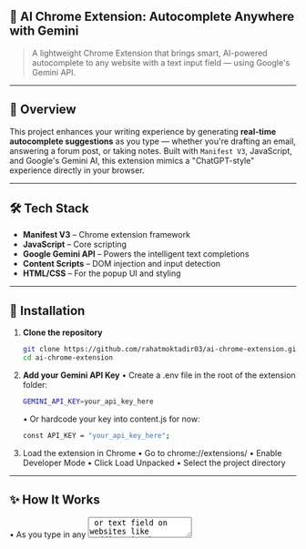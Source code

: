 ## 🔮 AI Chrome Extension: Autocomplete Anywhere with Gemini

> A lightweight Chrome Extension that brings smart, AI-powered autocomplete to any website with a text input field — using Google's Gemini API.

---

## 📌 Overview

This project enhances your writing experience by generating **real-time autocomplete suggestions** as you type — whether you're drafting an email, answering a forum post, or taking notes. Built with `Manifest V3`, JavaScript, and Google's Gemini AI, this extension mimics a "ChatGPT-style" experience directly in your browser.

---

## 🛠️ Tech Stack

- **Manifest V3** – Chrome extension framework
- **JavaScript** – Core scripting
- **Google Gemini API** – Powers the intelligent text completions
- **Content Scripts** – DOM injection and input detection
- **HTML/CSS** – For the popup UI and styling

---

## 🚀 Installation

1. **Clone the repository**
   ```bash
   git clone https://github.com/rahatmoktadir03/ai-chrome-extension.git
   cd ai-chrome-extension
   ```
2. **Add your Gemini API Key**
   • Create a .env file in the root of the extension folder:
   ```bash
   GEMINI_API_KEY=your_api_key_here
   ```
   • Or hardcode your key into content.js for now:
   ```bash
   const API_KEY = "your_api_key_here";
   ```
3. Load the extension in Chrome
• Go to chrome://extensions/
• Enable Developer Mode
• Click Load Unpacked
• Select the project directory

---

## ✨ How It Works
• As you type in any <textarea> or text field on websites like Reddit, GitHub, etc., the extension sends your input to Gemini's text generation endpoint.
• It fetches a relevant continuation and overlays it as a gray, inline suggestion.
• You can press Tab to accept the suggestion instantly.

---

## 🧪 Usage Guide
1. Navigate to any website with a basic text input field (e.g., Reddit, Twitter, Gmail, etc.)
2. Begin typing naturally
3. A suggestion will appear after a short delay
4 Hit Tab to autocomplete the suggestion
⚠️ Note: Some platforms (like Google Docs or Notion) use complex editors that block DOM access; support for these is being worked on.

---

## 🔭 Future Iterations
If given more time, the following features would be high priority:
• ✅ Support for Google Docs, Notion, and other rich editors
• 🌐 Toggle on/off per website using popup UI
• ⏱️ Debounce logic for smarter rate-limited queries
• 🧠 Context-aware completions using longer conversation history
• 🔊 Voice-to-text + autocomplete integration
• 🪄 Theme-aware UI for better font & color matching
• 🧪 Add test coverage and better error handling
